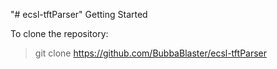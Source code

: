 "# ecsl-tftParser" 
Getting Started

To clone the repository:

> git clone https://github.com/BubbaBlaster/ecsl-tftParser

